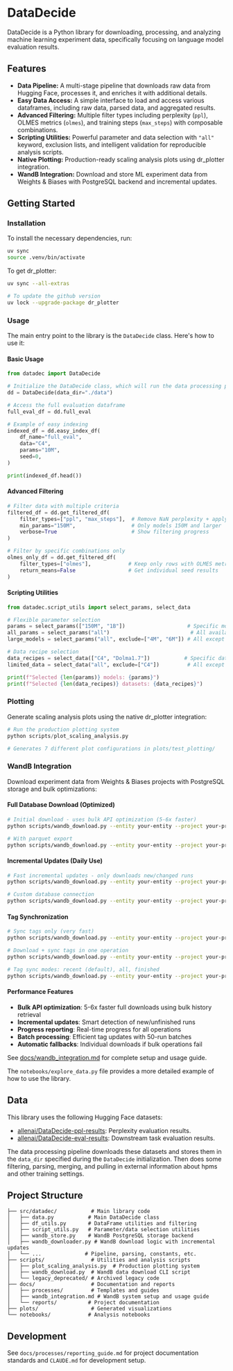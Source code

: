 # DataDecide

DataDecide is a Python library for downloading, processing, and analyzing machine learning experiment data, specifically focusing on language model evaluation results.

## Features

-   **Data Pipeline:** A multi-stage pipeline that downloads raw data from Hugging Face, processes it, and enriches it with additional details.
-   **Easy Data Access:** A simple interface to load and access various dataframes, including raw data, parsed data, and aggregated results.
-   **Advanced Filtering:** Multiple filter types including perplexity (`ppl`), OLMES metrics (`olmes`), and training steps (`max_steps`) with composable combinations.
-   **Scripting Utilities:** Powerful parameter and data selection with `"all"` keyword, exclusion lists, and intelligent validation for reproducible analysis scripts.
-   **Native Plotting:** Production-ready scaling analysis plots using dr_plotter integration.
-   **WandB Integration:** Download and store ML experiment data from Weights & Biases with PostgreSQL backend and incremental updates.

## Getting Started

### Installation

To install the necessary dependencies, run:

```bash
uv sync
source .venv/bin/activate
```

To get dr_plotter:
```bash
uv sync --all-extras

# To update the github version
uv lock --upgrade-package dr_plotter
```


### Usage

The main entry point to the library is the `DataDecide` class. Here's how to use it:

#### Basic Usage

```python
from datadec import DataDecide

# Initialize the DataDecide class, which will run the data processing pipeline
dd = DataDecide(data_dir="./data")

# Access the full evaluation dataframe
full_eval_df = dd.full_eval

# Example of easy indexing
indexed_df = dd.easy_index_df(
    df_name="full_eval",
    data="C4",
    params="10M",
    seed=0,
)

print(indexed_df.head())
```

#### Advanced Filtering

```python
# Filter data with multiple criteria
filtered_df = dd.get_filtered_df(
    filter_types=["ppl", "max_steps"],  # Remove NaN perplexity + apply step limits
    min_params="150M",                  # Only models 150M and larger
    verbose=True                        # Show filtering progress
)

# Filter by specific combinations only
olmes_only_df = dd.get_filtered_df(
    filter_types=["olmes"],            # Keep only rows with OLMES metrics
    return_means=False                 # Get individual seed results
)
```

#### Scripting Utilities

```python
from datadec.script_utils import select_params, select_data

# Flexible parameter selection
params = select_params(["150M", "1B"])                    # Specific models
all_params = select_params("all")                          # All available (sorted)  
large_models = select_params("all", exclude=["4M", "6M"]) # All except smallest

# Data recipe selection  
data_recipes = select_data(["C4", "Dolma1.7"])           # Specific datasets
limited_data = select_data("all", exclude=["C4"])         # All except C4

print(f"Selected {len(params)} models: {params}")
print(f"Selected {len(data_recipes)} datasets: {data_recipes}")
```

### Plotting

Generate scaling analysis plots using the native dr_plotter integration:

```python
# Run the production plotting system
python scripts/plot_scaling_analysis.py

# Generates 7 different plot configurations in plots/test_plotting/
```

### WandB Integration

Download experiment data from Weights & Biases projects with PostgreSQL storage and bulk optimizations:

#### Full Database Download (Optimized)
```bash
# Initial download - uses bulk API optimization (5-6x faster)
python scripts/wandb_download.py --entity your-entity --project your-project --force-refresh

# With parquet export
python scripts/wandb_download.py --entity your-entity --project your-project --force-refresh --output-dir ./wandb_data/
```

#### Incremental Updates (Daily Use)
```bash
# Fast incremental updates - only downloads new/changed runs
python scripts/wandb_download.py --entity your-entity --project your-project

# Custom database connection
python scripts/wandb_download.py --entity your-entity --project your-project --database-url postgresql+psycopg://localhost/custom_db
```

#### Tag Synchronization
```bash
# Sync tags only (very fast)
python scripts/wandb_download.py --entity your-entity --project your-project --sync-tags-only

# Download + sync tags in one operation
python scripts/wandb_download.py --entity your-entity --project your-project --also-sync-tags

# Tag sync modes: recent (default), all, finished
python scripts/wandb_download.py --entity your-entity --project your-project --sync-tags-only --sync-tags-mode all
```

#### Performance Features
- **Bulk API optimization**: 5-6x faster full downloads using bulk history retrieval
- **Incremental updates**: Smart detection of new/unfinished runs
- **Progress reporting**: Real-time progress for all operations
- **Batch processing**: Efficient tag updates with 50-run batches
- **Automatic fallbacks**: Individual downloads if bulk operations fail

See [docs/wandb_integration.md](docs/wandb_integration.md) for complete setup and usage guide.

The `notebooks/explore_data.py` file provides a more detailed example of how to use the library.

## Data

This library uses the following Hugging Face datasets:

-   [allenai/DataDecide-ppl-results](https://huggingface.co/datasets/allenai/DataDecide-ppl-results): Perplexity evaluation results.
-   [allenai/DataDecide-eval-results](https://huggingface.co/datasets/allenai/DataDecide-eval-results): Downstream task evaluation results.

The data processing pipeline downloads these datasets and stores them in the `data_dir` specified during the `DataDecide` initialization.  Then does some filtering, parsing, merging, and pulling in external information about hpms and other training settings.

## Project Structure

```
├── src/datadec/           # Main library code
│   ├── data.py           # Main DataDecide class
│   ├── df_utils.py       # DataFrame utilities and filtering
│   ├── script_utils.py   # Parameter/data selection utilities
│   ├── wandb_store.py    # WandB PostgreSQL storage backend
│   ├── wandb_downloader.py # WandB download logic with incremental updates
│   └── ...              # Pipeline, parsing, constants, etc.
├── scripts/               # Utilities and analysis scripts
│   ├── plot_scaling_analysis.py  # Production plotting system
│   ├── wandb_download.py  # WandB data download CLI script
│   └── legacy_deprecated/ # Archived legacy code
├── docs/                  # Documentation and reports
│   ├── processes/         # Templates and guides
│   ├── wandb_integration.md # WandB system setup and usage guide
│   └── reports/          # Project documentation
├── plots/                 # Generated visualizations
└── notebooks/            # Analysis notebooks
```

## Development

See `docs/processes/reporting_guide.md` for project documentation standards and `CLAUDE.md` for development setup.
